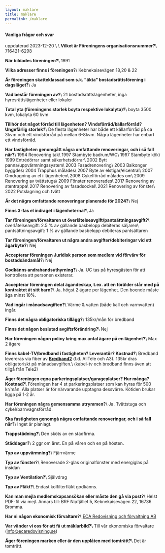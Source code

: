 ```yaml
---
layout: maklare
title: maklare
permalink: /maklare
---
```


#### **Vanliga frågor och svar**
uppdaterad 2023-12-20
\\
\\
**Vilket är Föreningens organisationsnummer?**\\
716421-6298

**När bildades föreningen?**\\
1991

**Vilka adresser finns i föreningen?**\\
Kebnekaisevägen 18,20 & 22

**Är föreningen skatteklassad som s.k. "äkta" bostadsrättsförening i dagsläget?**\\
Ja

**Vad består föreningen av?**\\
21 bostadsrättslägenheter, inga hyresrättslägenheter eller lokaler

**Total yta (föreningens storlek boyta respektive lokalyta)?**\\
boyta 3500 kvm, lokalyta 60 kvm

**Tillhör det något förråd till lägenheten? Vindsförråd/källarförråd? Ungefärlig storlek?**\\
De flesta lägenheter har både ett källarförråd på ca 3kvm och ett vindsförråd på mellan 6-8kvm. Några lägenheter har enbart ett vindsförråd.

**Har fastigheten genomgått några omfattande renoveringar, och i så fall när?**\\
1994 Renovering tak\\
1997 Stambyte badrum/WC\\
1997 Stambyte kök\\
1999 Entrédörrar samt säkerhetsdörrar\\
2002 Bytt panna/uppvärmningssystem\\
2003 Fasadrenovering\\
2003 Balkonger byggdes\\
2004 Trapphus målades\\
2007 Byte av elstigar/elcentral\\
2007 Omdragning av el i lägenheten\\
2008 Cykelförråd målades om\\
2009 Renovering av tvättstuga\\
2009 Fönster renoverades\\
2017 Renovering av stentrappa\\
2017 Renovering av fasadsockel\\
2021 Renovering av fönster\\
2022 Putslagning och tvätt

**Är det några omfattande renoveringar planerade för 2024?**\\
Nej

**Finns 3-fas el indraget i lägenheterna?**\\
Ja

**Tar föreningen/förvaltaren ut överlåtelseavgift/pantsättningsavgift?**\\
överlåtelseavgift: 2.5 % av gällande basbelopp debiteras säljaren\\
pantsättningsavgift: 1 % av gällande basbelopp debiteras pantsättaren

**Tar föreningen/förvaltaren ut några andra avgifter/debiteringar vid ett ägarbyte?**\\
Nej

**Accepterar föreningen Juridisk person som medlem vid förvärv för bostadsändamål?**\\
Nej

**Godkänns andrahandsuthyrning?**\\
Ja. UC tas på hyresgästen för att kontrollera att personen existerar.

**Accepterar föreningen delat ägandeskap, t.ex. att en förälder står med på kontraktet åt sitt barn?**\\
Ja. högst 2 ägare per lägenhet. Den boende måste äga minst 10%.

**Vad ingår i månadsavgiften?**\\
Värme & vatten (både kall och varmvatten) ingår.

**Finns det några obligatoriska tillägg?**\\
135kr/mån för bredband

**Finns det någon beslutad avgiftsförändring?**\\
Nej

**Har föreningen någon policy kring max antal ägare på en lägenhet?**\\
Max 2 ägare

**Finns kabel-TV/bredband i fastigheten? Leverantör? Kostnad?**\\
Bredband levereras via fiber av <b><a href="https://bredband2.com">Bredband2</a></b> (f.d. AllTele och A3). 135kr dras obligatoriskt på månadsavgiften.\\
(kabel-tv och bredband finns även att tillgå från Tele2)

**Äger föreningen egna parkeringsplatser/garageplatser? Hur många? Kostnad?**\\
Föreningen har 4 st parkeringsplatser som kan hyras för 500 kr/mån. Alla platser är för närvarande upptagna dessvärre. Kötiden brukar ligga på 1-2 år.

**Har föreningen några gemensamma utrymmen?**\\
Ja. Tvättstuga och cykel/barnvagnsförråd.

**Ska fastigheten genomgå några omfattande renoveringar, och i så fall när?**\\
Inget är planlagt.

**Trappstädning?**\\
Den sköts av en städfirma.

**Städdagar?**\\
2 ggr om året. En på våren och en på hösten.

**Typ av uppvärmning?**\\
Fjärrvärme

**Typ av fönster?**\\
Renoverade 2-glas originalfönster med energiglas på insidan

**Typ av Ventilation?**\\
Självdrag

**Typ av Fläkt?**\\
Endast kolfilterfläkt godkänns.

**Kan man mejla medlemskapsansökan eller måste den gå via post?**\\
Helst PDF-fil via mejl. Annars till: BRF Nipfjället 5, Kebnekaisevägen 22, 16736 Bromma.

**Har ni någon ekonomisk förvaltare?**\\
<a href="https://ecaredovisning.se">ECA Redovisning och förvaltning AB</a>

**Var vänder vi oss för att få ut mäklarbild?**\\
Till vår ekonomiska förvaltare (info@ecaredovisning.se)

**Äger föreningen marken eller är den upplåten med tomträtt?**\\
Det är tomträtt.
